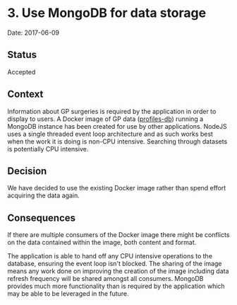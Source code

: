 # 3. Use MongoDB for data storage

Date: 2017-06-09

## Status

Accepted

## Context

Information about GP surgeries is required by the application in order to display to users.
A Docker image of GP data
([profiles-db](https://hub.docker.com/r/nhsuk/profiles-db/)) running a MongoDB
instance has been created for use by other applications.
NodeJS uses a single threaded event loop architecture and as such works best when the work it is doing is non-CPU intensive. Searching through datasets is potentially CPU intensive.

## Decision

We have decided to use the existing Docker image rather than spend effort
acquiring the data again.

## Consequences

If there are multiple consumers of the Docker image there might be conflicts on
the data contained within the image, both content and format.

The application is able to hand off any CPU intensive operations to the
database, ensuring the event loop isn't blocked.
The sharing of the image means any work done on improving the creation of the
image including data refresh frequency will be shared amongst all consumers.
MongoDB provides much more functionality than is required by the application
which may be able to be leveraged in the future.
